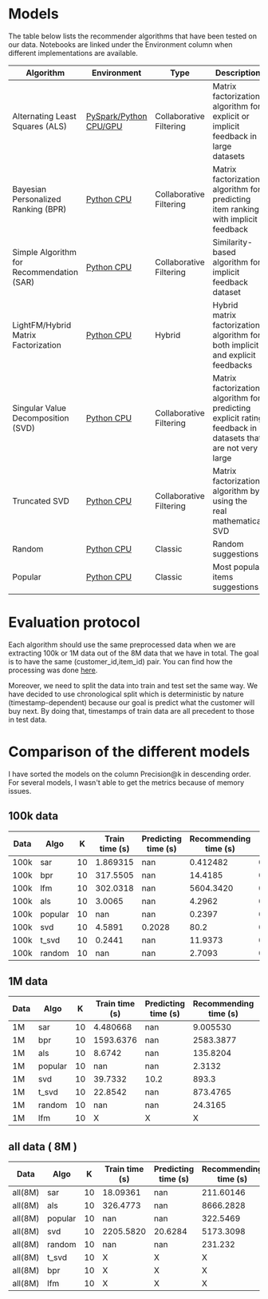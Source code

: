 # Models

The table below lists the recommender algorithms that have been tested on our data. Notebooks are linked under the Environment column when different implementations are available.

| Algorithm | Environment | Type | Description |
| --- | --- | --- | --- |
| Alternating Least Squares (ALS) | [PySpark/Python CPU/GPU](als) | Collaborative Filtering | Matrix factorization algorithm for explicit or implicit feedback in large datasets|
| Bayesian Personalized Ranking (BPR) | [Python CPU](bpr) | Collaborative Filtering | Matrix factorization algorithm for predicting item ranking with implicit feedback |
| Simple Algorithm for Recommendation (SAR)| [Python CPU](sar) | Collaborative Filtering | Similarity-based algorithm for implicit feedback dataset |
| LightFM/Hybrid Matrix Factorization | [Python CPU](lfm) | Hybrid | Hybrid matrix factorization algorithm for both implicit and explicit feedbacks |
| Singular Value Decomposition (SVD) | [Python CPU](svd) | Collaborative Filtering | Matrix factorization algorithm for predicting explicit rating feedback in datasets that are not very large |
| Truncated SVD | [Python CPU](t_svd) | Collaborative Filtering | Matrix factorization algorithm by using the real mathematical SVD |
| Random | [Python CPU](random) | Classic | Random suggestions |
| Popular | [Python CPU](popular) | Classic | Most popular items suggestions |

# Evaluation protocol 

Each algorithm should use the same preprocessed data when we are extracting 100k or 1M data out of the 8M data that we have in total. The goal is to have the same (customer_id,item_id) pair. You can find how the processing was done [here](../data/get_data.ipynb).

Moreover, we need to split the data into train and test set the same way. We have decided to use chronological split which is deterministic by nature (timestamp-dependent) because our goal is predict what the customer will buy next. By doing that, timestamps of train data are all precedent to those in test data.

# Comparison of the different models

I have sorted the models on the column Precision@k in descending order. 
For several models, I wasn't able to get the metrics because of memory issues.

## 100k data 
| Data | Algo | K | Train time (s) | Predicting time (s) | Recommending time (s) | mAP | nDCG@k | Precision@k | Recall@k | RMSE | MAE | R2 | Diversity | Novelty | Catalog coverage | Distributional coverage |
|---|---|---|---|---|---|---|---|---|---|---|---|---|---|---|---|---|
| 100k | sar | 10 | 1.869315 | nan | 0.412482 | 0.015832 | 0.120409 | 0.11125 | 0.031310 | nan | nan | nan | 0.760300 | 11.058183 | 0.274308 | 8.97861 |
| 100k | bpr | 10 | 317.5505 | nan | 14.4185 | 0.008045 | 0.069304 | 0.064444 | 0.018639 | nan | nan | nan | 0.809253 | 9.924094 | 0.188482 | 8.515699 |
| 100k | lfm | 10 | 302.0318 | nan | 5604.3420 | 0.00733 | 0.062168 | 0.059444 | 0.017409 | nan | nan | nan | 0.836161 | 10.316668 | 0.259536 | 9.383213 |
| 100k | als | 10 | 3.0065 | nan | 4.2962 | 0.006227 | 0.055221 | 0.051667 | 0.015082 | nan | nan | nan | 0.854077 | 10.217964 | 0.205497 | 9.261189 |
| 100k | popular | 10 | nan | nan | 0.2397 | 0.004115 | 0.045793 | 0.049583 | 0.013647 | nan | nan | nan | 0.725257 | 8.942318 | 0.004488 | 3.98002 |
| 100k | svd | 10 | 4.5891 | 0.2028 | 80.2 | 0.005101 | 0.044841 | 0.033194 | 0.009239 | 5.302307 | 1.317344 | 0.032495 | 0.932874 | 11.655815 | 0.008788 | 4.442072 |
| 100k | t_svd | 10 | 0.2441 | nan | 11.9373 | 0.00075 | 0.008703 | 0.008194 | 0.00232 | nan | nan | nan | 0.956324 | 13.007329 | 0.528609 | 10.999713 |
| 100k | random | 10 | nan | nan | 2.7093 | 0.000722 | 0.007079 | 0.00625 | 0.001933 | nan | nan | nan | 0.984977 | 13.446246 | 0.741586 | 11.767055 |

## 1M data 

| Data | Algo | K | Train time (s) | Predicting time (s) | Recommending time (s) | mAP | nDCG@k | Precision@k | Recall@k | RMSE | MAE | R2 | Diversity | Novelty | Catalog coverage | Distributional coverage |
|---|---|---|---|---|---|---|---|---|---|---|---|---|---|---|---|---|
| 1M | sar | 10 | 4.480668 | nan | 9.005530 | 0.027378 | 0.074688 | 0.06103 | 0.059482 | nan | nan | nan | 0.904983 | 11.574736 | 0.774543 | 10.55634 |
| 1M | bpr | 10 | 1593.6376 | nan | 2583.3877 | 0.013866 | 0.041259 | 0.033866 | 0.033263 | nan | nan | nan | 0.910324 | 10.176613 | 0.437249 | 9.188603 |
| 1M | als | 10 | 8.6742 | nan | 135.8204 | 0.012856 | 0.038076 | 0.031262 | 0.030650 | nan | nan | nan | 0.920905 | 10.144708 | 0.234517 | 9.150357 |
| 1M | popular | 10 | nan | nan | 2.3132 | 0.003371 | 0.016208 | 0.019308 | 0.018529 | nan | nan | nan | 0.877848 | 8.577696 | 0.003416 | 3.61935 |
| 1M | svd | 10 | 39.7332 | 10.2 | 893.3 | 0.003614 | 0.010738 | 0.006898 | 0.006461 | 2.466905 | 0.816845 | 0.107346 | 0.979418 | 12.466466 | 0.010248 | 4.600128 |
| 1M | t_svd | 10 | 22.8542 | nan | 873.4765 | 0.00053 | 0.002037 | 0.001889 | 0.001787 | nan | nan | nan | 0.984564 | 14.124596 | 0.982771 | 11.913509 |
| 1M | random | 10 | nan | nan | 24.3165 | 0.000413 | 0.001584 | 0.001469 | 0.001415 | nan | nan | nan | 0.995884 | 14.426557 | 1.000000 | 12.695711 |
| 1M | lfm | 10 | X | X | X | X | X | X | X | X | X | X | X | X | X | X |
## all data ( 8M ) 

| Data | Algo | K | Train time (s) | Predicting time (s) | Recommending time (s) | mAP | nDCG@k | Precision@k | Recall@k | RMSE | MAE | R2 | Diversity | Novelty | Catalog coverage | Distributional coverage |
|---|---|---|---|---|---|---|---|---|---|---|---|---|---|---|---|---|
| all(8M) | sar | 10 | 18.09361 | nan | 211.60146 | 0.100136 | 0.138245 | 0.034234 | 0.21693 | nan | nan | nan | 0.957637 | 11.336318 | 0.957958 | 11.040913 |
| all(8M) | als | 10 | 326.4773 | nan | 8666.2828 | 0.070028 | 0.098556 | 0.024141 | 0.160735 | nan | nan | nan | 0.962114 | 10.042972 | 0.158767 | 9.149739 |
| all(8M) | popular | 10 | nan | nan | 322.5469 | 0.009730 | 0.020413 | 0.007956 | 0.047232 | nan | nan | nan | 0.968766 | 7.961962 | 0.002481 | 3.409857 |
| all(8M) | svd | 10 | 2205.5820 | 20.6284 | 5173.3098 | 0.007453 | 0.010208 | 0.002405 | 0.014684 | 2.107780 | 0.736401 | -0.058925 | 0.988950 | 11.154896 | 0.031075 | 5.524555 |
| all(8M) | random | 10 | nan | nan | 231.232 | 0.000381 | 0.000715 | 0.000274 | 0.001312 | nan | nan | nan | 0.998323 | 15.23186 | 1.0 | 12.902564 |
| all(8M) | t_svd | 10 | X | X | X | X | X | X | X | X | X | X | X | X | X | X |
| all(8M) | bpr | 10 | X | X | X | X | X | X | X | X | X | X | X | X | X | X |
| all(8M) | lfm | 10 | X | X | X | X | X | X | X | X | X | X | X | X | X | X |